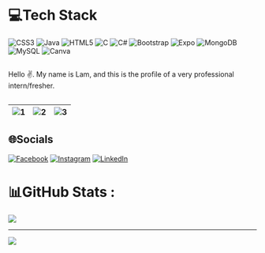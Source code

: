 
# 💻Tech Stack
![CSS3](https://img.shields.io/badge/css3-%231572B6.svg?style=for-the-badge&logo=css3&logoColor=white) ![Java](https://img.shields.io/badge/java-%23ED8B00.svg?style=for-the-badge&logo=java&logoColor=white) ![HTML5](https://img.shields.io/badge/html5-%23E34F26.svg?style=for-the-badge&logo=html5&logoColor=white) ![C](https://img.shields.io/badge/c-%2300599C.svg?style=for-the-badge&logo=c&logoColor=white) ![C#](https://img.shields.io/badge/c%23-%23239120.svg?style=for-the-badge&logo=c-sharp&logoColor=white) ![Bootstrap](https://img.shields.io/badge/bootstrap-%23563D7C.svg?style=for-the-badge&logo=bootstrap&logoColor=white) ![Expo](https://img.shields.io/badge/expo-1C1E24?style=for-the-badge&logo=expo&logoColor=#D04A37) ![MongoDB](https://img.shields.io/badge/MongoDB-%234ea94b.svg?style=for-the-badge&logo=mongodb&logoColor=white) 
![MySQL](https://img.shields.io/badge/mysql-%2300f.svg?style=for-the-badge&logo=mysql&logoColor=white) ![Canva](https://img.shields.io/badge/Canva-%2300C4CC.svg?style=for-the-badge&logo=Canva&logoColor=white)

## 
Hello ✌️. My name is Lam, and this is the profile of a very professional intern/fresher.


##
| ![1](https://media.giphy.com/media/UbbPsL95nT0T6tKrIw/giphy.gif) | ![2](https://media.giphy.com/media/UH9QKcraNtbxK/giphy.gif) | ![3](https://media.giphy.com/media/HPeLSXWtdnUzK/giphy.gif) |
| --- | --- | --- |
## 🌐Socials
[![Facebook](https://img.shields.io/badge/Facebook-%231877F2.svg?logo=Facebook&logoColor=white)](https://www.facebook.com/tlawzz) [![Instagram](https://img.shields.io/badge/Instagram-%23E4405F.svg?logo=Instagram&logoColor=white)]([https://www.instagram.com/tlam.jpg/?theme=dark](https://www.instagram.com/adrdev_islam)) [![LinkedIn](https://img.shields.io/badge/LinkedIn-%230077B5.svg?logo=linkedin&logoColor=white)](https://www.linkedin.com/in/tlamabc/) 
# 📊GitHub Stats :

![](https://github-readme-stats.vercel.app/api/top-langs/?username=tlamabc&theme=onedark&hide_border=false&include_all_commits=true&count_private=false&layout=compact)

---
[![](https://visitcount.itsvg.in/api?id=tlamabc&icon=0&color=0)](https://visitcount.itsvg.in)
